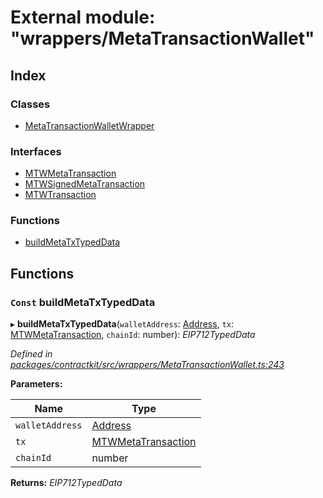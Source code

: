 # External module: "wrappers/MetaTransactionWallet"

## Index

### Classes

* [MetaTransactionWalletWrapper](../classes/_wrappers_metatransactionwallet_.metatransactionwalletwrapper.md)

### Interfaces

* [MTWMetaTransaction](../interfaces/_wrappers_metatransactionwallet_.mtwmetatransaction.md)
* [MTWSignedMetaTransaction](../interfaces/_wrappers_metatransactionwallet_.mtwsignedmetatransaction.md)
* [MTWTransaction](../interfaces/_wrappers_metatransactionwallet_.mtwtransaction.md)

### Functions

* [buildMetaTxTypedData](_wrappers_metatransactionwallet_.md#const-buildmetatxtypeddata)

## Functions

### `Const` buildMetaTxTypedData

▸ **buildMetaTxTypedData**(`walletAddress`: [Address](_base_.md#address), `tx`: [MTWMetaTransaction](../interfaces/_wrappers_metatransactionwallet_.mtwmetatransaction.md), `chainId`: number): *EIP712TypedData*

*Defined in [packages/contractkit/src/wrappers/MetaTransactionWallet.ts:243](https://github.com/celo-org/celo-monorepo/blob/master/packages/contractkit/src/wrappers/MetaTransactionWallet.ts#L243)*

**Parameters:**

Name | Type |
------ | ------ |
`walletAddress` | [Address](_base_.md#address) |
`tx` | [MTWMetaTransaction](../interfaces/_wrappers_metatransactionwallet_.mtwmetatransaction.md) |
`chainId` | number |

**Returns:** *EIP712TypedData*
